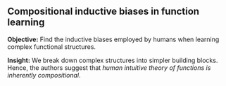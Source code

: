 ## Compositional inductive biases in function learning

**Objective:** Find the inductive biases employed by humans when learning complex functional structures.

**Insight:** We break down complex structures into simpler building blocks. Hence, the authors suggest that *human intuitive theory of functions is inherently compositional*.    

<A detailed review in progress> 
